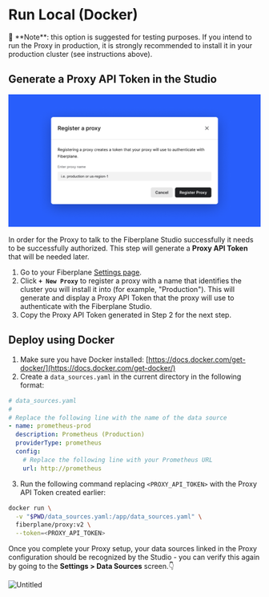 # Run Local (Docker)

<aside>
📍 **Note**: this option is suggested for testing purposes. If you intend to run the Proxy in production, it is strongly recommended to install it in your production cluster (see instructions above).

</aside>

## Generate a Proxy API Token in the Studio

![og-image_Best practices for observability (17).png](og-image_Best_practices_for_observability_(17).png)

In order for the Proxy to talk to the Fiberplane Studio successfully it needs to be successfully authorized. This step will generate a **Proxy API Token** that will be needed later.

1. Go to your Fiberplane [Settings page](https://fiberplane.com/settings).
2. Click **`+ New Proxy`** to register a proxy with a name that identifies the cluster you will install it into (for example, "Production"). This will generate and display a Proxy API Token that the proxy will use to authenticate with the Fiberplane Studio.
3. Copy the Proxy API Token generated in Step 2 for the next step.

## Deploy using Docker

1. Make sure you have Docker installed: [https://docs.docker.com/get-docker/](https://docs.docker.com/get-docker/)
2. Create a `data_sources.yaml` in the current directory in the following format:

```yaml
# data_sources.yaml
#
# Replace the following line with the name of the data source
- name: prometheus-prod
  description: Prometheus (Production)
  providerType: prometheus
  config:
    # Replace the following line with your Prometheus URL
    url: http://prometheus
```

3. Run the following command replacing `<PROXY_API_TOKEN>` with the Proxy API Token created earlier:

```bash
docker run \
  -v "$PWD/data_sources.yaml:/app/data_sources.yaml" \
  fiberplane/proxy:v2 \
  --token=<PROXY_API_TOKEN>
```

Once you complete your Proxy setup, your data sources linked in the Proxy configuration should be recognized by the Studio - you can verify this again by going to the **Settings > Data Sources** screen.👇

![Untitled](Deploy%20to%20Kubernetes%2026d88884937c4c389afc99b191694da1/Untitled.png)